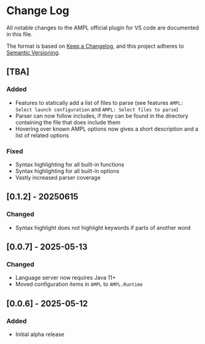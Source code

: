# Change Log

All notable changes to the AMPL official plugin for VS code are documented in this file.

The format is based on [Keep a Changelog](https://keepachangelog.com/en/1.1.0/),
and this project adheres to [Semantic Versioning](https://semver.org/spec/v2.0.0.html).


## [TBA]

### Added
- Features to statically add a list of files to parse (see features `AMPL: Select launch configuration` and `AMPL: Select files to parse`)
- Parser can now follow includes, if they can be found in the directory containing the file that does include them
- Hovering over known AMPL options now gives a short description and a list of related options


### Fixed
- Syntax highlighting for all built-in functions
- Syntax highlighting for all built-in options
- Vastly increased parser coverage



## [0.1.2] - 20250615

### Changed

- Syntax highlight does not highlight keywords if parts of another word


## [0.0.7] - 2025-05-13

### Changed

- Language server now requires Java 11+
- Moved configuration items in `AMPL` to `AMPL.Runtime`

 

## [0.0.6] - 2025-05-12

### Added 

- Initial alpha release
